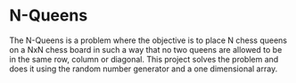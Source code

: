 # N-Queens
The N-Queens is a problem where the objective is to place N chess queens on a NxN chess board in such a way that no two queens are allowed to be in the same row, column or diagonal. This project solves the problem and does it using the random number generator and a one dimensional array.
